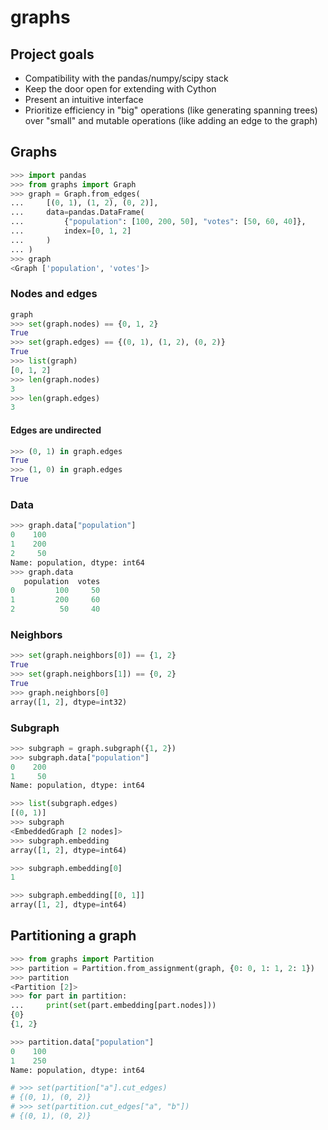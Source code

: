 # graphs

## Project goals

-   Compatibility with the pandas/numpy/scipy stack
-   Keep the door open for extending with Cython
-   Present an intuitive interface
-   Prioritize efficiency in "big" operations (like generating spanning trees)
    over "small" and mutable operations (like adding an edge to the graph)

## Graphs

```python
>>> import pandas
>>> from graphs import Graph
>>> graph = Graph.from_edges(
...     [(0, 1), (1, 2), (0, 2)],
...     data=pandas.DataFrame(
...         {"population": [100, 200, 50], "votes": [50, 60, 40]},
...         index=[0, 1, 2]
...     )
... )
>>> graph
<Graph ['population', 'votes']>

```

### Nodes and edges

```python
graph
>>> set(graph.nodes) == {0, 1, 2}
True
>>> set(graph.edges) == {(0, 1), (1, 2), (0, 2)}
True
>>> list(graph)
[0, 1, 2]
>>> len(graph.nodes)
3
>>> len(graph.edges)
3

```

#### Edges are undirected

```python
>>> (0, 1) in graph.edges
True
>>> (1, 0) in graph.edges
True

```

### Data

```python
>>> graph.data["population"]
0    100
1    200
2     50
Name: population, dtype: int64
>>> graph.data
   population  votes
0         100     50
1         200     60
2          50     40

```

### Neighbors

```python
>>> set(graph.neighbors[0]) == {1, 2}
True
>>> set(graph.neighbors[1]) == {0, 2}
True
>>> graph.neighbors[0]
array([1, 2], dtype=int32)

```

### Subgraph

```python
>>> subgraph = graph.subgraph({1, 2})
>>> subgraph.data["population"]
0    200
1     50
Name: population, dtype: int64

>>> list(subgraph.edges)
[(0, 1)]
>>> subgraph
<EmbeddedGraph [2 nodes]>
>>> subgraph.embedding
array([1, 2], dtype=int64)

>>> subgraph.embedding[0]
1

>>> subgraph.embedding[[0, 1]]
array([1, 2], dtype=int64)

```

## Partitioning a graph

```python
>>> from graphs import Partition
>>> partition = Partition.from_assignment(graph, {0: 0, 1: 1, 2: 1})
>>> partition
<Partition [2]>
>>> for part in partition:
...     print(set(part.embedding[part.nodes]))
{0}
{1, 2}

>>> partition.data["population"]
0    100
1    250
Name: population, dtype: int64

# >>> set(partition["a"].cut_edges)
# {(0, 1), (0, 2)}
# >>> set(partition.cut_edges["a", "b"])
# {(0, 1), (0, 2)}
```
